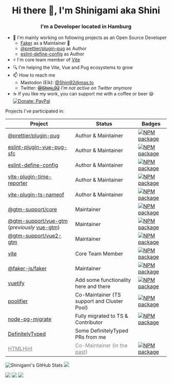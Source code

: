 <h1 align="center">Hi there 👋, I'm Shinigami aka Shini</h1>
<h3 align="center">I'm a Developer located in Hamburg</h3>

- 🔭 I'm mainly working on following projects as an Open Source Developer
  - [Faker](https://github.com/faker-js/faker) as a Maintainer 🐼
  - [@prettier/plugin-pug](https://github.com/prettier/plugin-pug) as Author
  - [eslint-define-config](https://github.com/Shinigami92/eslint-define-config) as Author
- ⚡ I'm core team member of [Vite](https://github.com/vitejs/vite)
  <!-- - 🌱 I'm currently learning ... -->
  <!-- - 👯 I'm co-maintainer and collaborating on [poolifier](https://github.com/pioardi/poolifier) -->
  <!-- - 🤔 I'm looking for help with ... -->
- 🔍 I'm helping the Vite, Vue and Pug ecosystems to grow
  <!-- - 💬 Ask me about help to migrate your project to TypeScript -->
- 📫 How to reach me
  - Mastodon (Elk): <a rel="me" href="https://elk.zone/mas.to/@Shini92">@Shini92@mas.to</a>
  - Twitter: ~~[@Shini_92](https://twitter.com/Shini_92)~~ _I'm not active on Twitter anymore_
  <!-- - 😄 Pronouns: ... -->
  <!-- - ⚡ Fun fact: ... -->
- ☕ If you like my work, you can support me with a coffee or beer 😃  
  [![Donate: PayPal](https://img.shields.io/badge/Donate-PayPal-blue.svg)](https://www.paypal.com/donate?hosted_button_id=L7GY729FBKTZY)

Projects I've participated in:

<table width="100%">
  <thead>
    <tr>
      <th>Project</th>
      <th>Status</th>
      <th>Badges</th>
    </tr>
  </thead>
  <tbody>
    <tr>
      <td>
        <a href="https://github.com/prettier/plugin-pug" target="_blank">@prettier/plugin-pug</a>
      </td>
      <td>Author & Maintainer</td>
      <td>
        <a href="https://www.npmjs.com/package/@prettier/plugin-pug" target="_blank">
          <img alt="NPM package" src="https://img.shields.io/npm/v/@prettier/plugin-pug.svg?style=flat-square">
        </a>
      </td>
    </tr>
    <tr>
      <td>
        <a href="https://github.com/Shinigami92/eslint-plugin-vue-pug-sfc" target="_blank">eslint-plugin-vue-pug-sfc</a>
      </td>
      <td>Author & Maintainer</td>
      <td>
        <a href="https://www.npmjs.com/package/eslint-plugin-vue-pug-sfc" target="_blank">
          <img alt="NPM package" src="https://img.shields.io/npm/v/eslint-plugin-vue-pug-sfc.svg?style=flat-square">
        </a>
      </td>
    </tr>
    <tr>
      <td>
        <a href="https://github.com/Shinigami92/eslint-define-config" target="_blank">eslint-define-config</a>
      </td>
      <td>Author & Maintainer</td>
      <td>
        <a href="https://www.npmjs.com/package/eslint-define-config" target="_blank">
          <img alt="NPM package" src="https://img.shields.io/npm/v/eslint-define-config.svg?style=flat-square">
        </a>
      </td>
    </tr>
    <tr>
      <td>
        <a href="https://github.com/Shinigami92/vite-plugin-time-reporter" target="_blank">vite-plugin-time-reporter</a>
      </td>
      <td>Author & Maintainer</td>
      <td>
        <a href="https://www.npmjs.com/package/vite-plugin-time-reporter" target="_blank">
          <img alt="NPM package" src="https://img.shields.io/npm/v/vite-plugin-time-reporter.svg?style=flat-square">
        </a>
      </td>
    </tr>
    <tr>
      <td>
        <a href="https://github.com/Shinigami92/vite-plugin-ts-nameof" target="_blank">vite-plugin-ts-nameof</a>
      </td>
      <td>Author & Maintainer</td>
      <td>
        <a href="https://www.npmjs.com/package/vite-plugin-ts-nameof" target="_blank">
          <img alt="NPM package" src="https://img.shields.io/npm/v/vite-plugin-ts-nameof.svg?style=flat-square">
        </a>
      </td>
    </tr>
    <tr>
      <td>
        <a href="https://github.com/gtm-support/core" target="_blank">@gtm-support/core</a>
      </td>
      <td>Maintainer</td>
      <td>
        <a href="https://www.npmjs.com/package/@gtm-support/core" target="_blank">
          <img alt="NPM package" src="https://img.shields.io/npm/v/@gtm-support/core.svg?style=flat-square">
        </a>
      </td>
    </tr>
    <tr>
      <td>
        <a href="https://github.com/gtm-support/vue-gtm" target="_blank">@gtm-support/vue-gtm</a>
        (<i>previously</i> <a href="https://github.com/mib200/vue-gtm" target="_blank">vue-gtm</a>)
      </td>
      <td>Maintainer</td>
      <td>
        <a href="https://www.npmjs.com/package/@gtm-support/vue-gtm" target="_blank">
          <img alt="NPM package" src="https://img.shields.io/npm/v/@gtm-support/vue-gtm.svg?style=flat-square">
        </a>
      </td>
    </tr>
    <tr>
      <td>
        <a href="https://github.com/gtm-support/vue-gtm/tree/vue2-gtm" target="_blank">@gtm-support/vue2-gtm</a>
      </td>
      <td>Maintainer</td>
      <td>
        <a href="https://www.npmjs.com/package/@gtm-support/vue2-gtm" target="_blank">
          <img alt="NPM package" src="https://img.shields.io/npm/v/@gtm-support/vue2-gtm.svg?style=flat-square">
        </a>
      </td>
    </tr>
    <tr>
      <td>
        <a href="https://github.com/vitejs/vite" target="_blank">vite</a>
      </td>
      <td>Core Team Member</td>
      <td>
        <a href="https://www.npmjs.com/package/vite" target="_blank">
          <img alt="NPM package" src="https://img.shields.io/npm/v/vite.svg?style=flat-square">
        </a>
      </td>
    </tr>
    <tr>
      <td>
        <a href="https://github.com/faker-js/faker" target="_blank">@faker-js/faker</a>
      </td>
      <td>Maintainer</td>
      <td>
        <a href="https://www.npmjs.com/package/@faker-js/faker" target="_blank">
          <img alt="NPM package" src="https://img.shields.io/npm/v/@faker-js/faker.svg?style=flat-square">
        </a>
      </td>
    </tr>
    <tr>
      <td>
        <a href="https://github.com/vuetifyjs/vuetify/pulls?q=is%3Apr+author%3AShinigami92+is%3Amerged+" target="_blank">vuetify</a>
      </td>
      <td>Add some functionality here and there</td>
      <td>
        <a href="https://www.npmjs.com/package/vuetify" target="_blank">
          <img alt="NPM package" src="https://img.shields.io/npm/v/vuetify.svg?style=flat-square">
        </a>
      </td>
    </tr>
    <tr>
      <td>
        <a href="https://github.com/pioardi/poolifier" target="_blank">poolifier</a>
      </td>
      <td>Co-Maintainer (TS support and Cluster Pool)</td>
      <td>
        <a href="https://www.npmjs.com/package/poolifier" target="_blank">
          <img alt="NPM package" src="https://img.shields.io/npm/v/poolifier.svg?style=flat-square">
        </a>
      </td>
    </tr>
    <tr>
      <td>
        <a href="https://github.com/salsita/node-pg-migrate/pulls?q=author%3AShinigami92" target="_blank">node-pg-migrate</a>
      </td>
      <td>Fully migrated to TS & Contributor</td>
      <td>
        <a href="https://www.npmjs.com/package/node-pg-migrate" target="_blank">
          <img alt="NPM package" src="https://img.shields.io/npm/v/node-pg-migrate.svg?style=flat-square">
        </a>
      </td>
    </tr>
    <!-- <tr>
      <td>
        <a href="https://github.com/linterjs/core" target="_blank">linter</a>
      </td>
      <td>Co-Maintainer side-project</td>
      <td></td>
    </tr> -->
    <tr>
      <td>
        <a href="https://github.com/DefinitelyTyped/DefinitelyTyped/pulls?q=is%3Apr+author%3AShinigami92+" target="_blank">DefinitelyTyped</a>
      </td>
      <td>Some DefinitelyTyped PRs from me</td>
      <td></td>
    </tr>
    <tr style="color: grey;">
      <td>
        <a href="https://github.com/htmlhint/HTMLHint" target="_blank" style="color: grey;">HTMLHint</a>
      </td>
      <td>Co-Maintainer (in the <a href="https://github.com/htmlhint/HTMLHint/issues/356#issuecomment-661714995" target="_blank" style="color: grey;">past</a>)</td>
      <td>
        <a href="https://www.npmjs.com/package/htmlhint" target="_blank">
          <img alt="NPM package" src="https://img.shields.io/npm/v/htmlhint.svg?style=flat-square">
        </a>
      </td>
    </tr>
  </tbody>
</table>

<img src="https://github-readme-stats.vercel.app/api?username=Shinigami92&show_icons=true&include_all_commits=true&theme=tokyonight" alt="Shinigami's GitHub Stats" />&nbsp;<img src="https://github-readme-stats.vercel.app/api/top-langs/?username=Shinigami92&layout=compact&theme=tokyonight" />

<img src="https://github-readme-stats.vercel.app/api/pin/?username=prettier&repo=plugin-pug&theme=tokyonight" />&nbsp;<img src="https://github-readme-stats.vercel.app/api/pin/?username=Shinigami92&repo=eslint-define-config&theme=tokyonight" />&nbsp;<img src="https://github-readme-stats.vercel.app/api/pin/?username=Shinigami92&repo=vite-plugin-ts-nameof&theme=tokyonight" />
